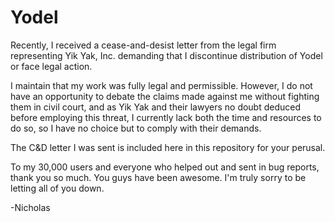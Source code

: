 # Yodel

Recently, I received a cease-and-desist letter from the legal firm representing Yik Yak, Inc. demanding that I
discontinue distribution of Yodel or face legal action.

I maintain that my work was fully legal and permissible. However, I do not have an opportunity to debate the claims
made against me without fighting them in civil court, and as Yik Yak and their lawyers no doubt deduced before 
employing this threat, I currently lack both the time and resources to do so, so I have no choice but to comply with 
their demands.

The C&D letter I was sent is included here in this repository for your perusal.

To my 30,000 users and everyone who helped out and sent in bug reports, thank you so much. You guys have been awesome. 
I'm truly sorry to be letting all of you down.

-Nicholas <soren121>